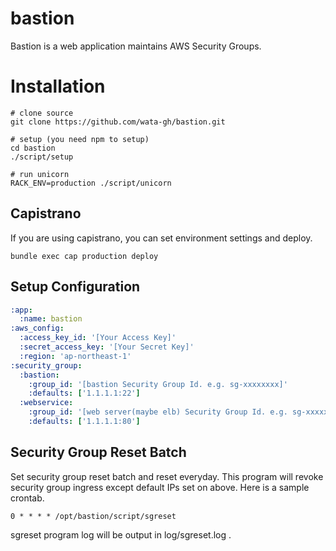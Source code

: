# bastion

Bastion is a web application maintains AWS Security Groups.

# Installation

```shell
# clone source
git clone https://github.com/wata-gh/bastion.git

# setup (you need npm to setup)
cd bastion
./script/setup

# run unicorn
RACK_ENV=production ./script/unicorn
```

## Capistrano

If you are using capistrano, you can set environment settings and deploy.

```shell
bundle exec cap production deploy
```

## Setup Configuration

```yaml
:app:
  :name: bastion
:aws_config:
  :access_key_id: '[Your Access Key]'
  :secret_access_key: '[Your Secret Key]'
  :region: 'ap-northeast-1'
:security_group:
  :bastion:
    :group_id: '[bastion Security Group Id. e.g. sg-xxxxxxxx]'
    :defaults: ['1.1.1.1:22']
  :webservice:
    :group_id: '[web server(maybe elb) Security Group Id. e.g. sg-xxxxxxxx]'
    :defaults: ['1.1.1.1:80']
```

## Security Group Reset Batch

Set security group reset batch and reset everyday.
This program will revoke security group ingress except default IPs set on above.
Here is a sample crontab.

```
0 * * * * /opt/bastion/script/sgreset
```

sgreset program log will be output in log/sgreset.log .

